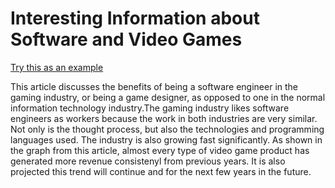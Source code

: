 # Interesting Information about Software and Video Games
  
  [Try this as an example](https://8bitplay.com/blog/many-reasons-to-quit-your-software-engineering-job-and-move-to-game-development)  
  
This article discusses the benefits of being a software engineer in the gaming industry, or being a game designer, as opposed to one in the normal information technology industry.The gaming industry likes software engineers as workers because the work in both industries are very similar. Not only is the thought process, but also the technologies and programming languages used. The industry is also growing fast significantly. As shown in the graph from this article, almost every type of video game product has generated more revenue consistenyl from previous years. It is also projected this trend will continue and for the next few years in the future.


